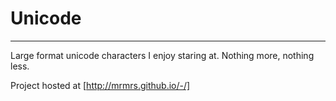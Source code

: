 # Unicode
---------------------------------------------------------------------------------

Large format unicode characters I enjoy staring at. Nothing more, nothing less.

Project hosted at [http://mrmrs.github.io/-/]

